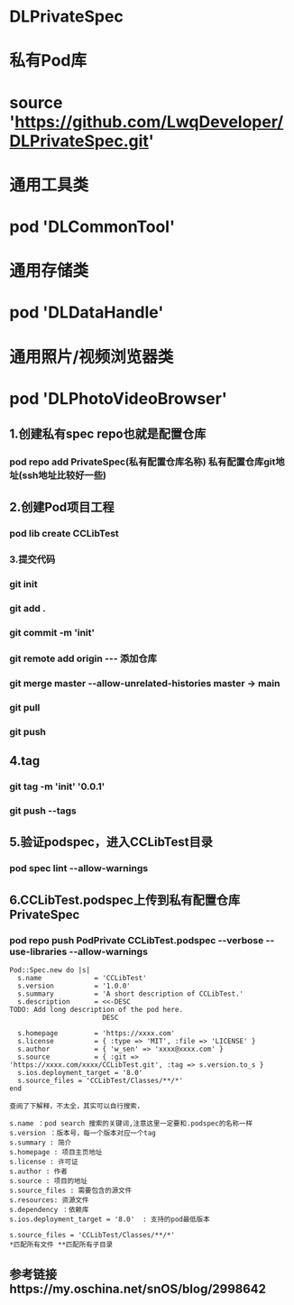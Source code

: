# DLPrivateSpec
# 私有Pod库
# source 'https://github.com/LwqDeveloper/DLPrivateSpec.git'
# 通用工具类
# pod 'DLCommonTool'  
# 通用存储类
# pod 'DLDataHandle'  
# 通用照片/视频浏览器类
# pod 'DLPhotoVideoBrowser'  



## 1.创建私有spec repo也就是配置仓库
### pod repo add PrivateSpec(私有配置仓库名称) 私有配置仓库git地址(ssh地址比较好一些)

## 2.创建Pod项目工程
### pod lib create CCLibTest

### 3.提交代码
### git init
### git add .
### git commit -m 'init'
### git remote add origin ---  添加仓库
### git merge master --allow-unrelated-histories    master -> main
### git pull 
### git push

## 4.tag
### git tag -m 'init' '0.0.1'
### git push --tags

## 5.验证podspec，进入CCLibTest目录
### pod spec lint --allow-warnings

## 6.CCLibTest.podspec上传到私有配置仓库PrivateSpec
### pod repo push PodPrivate CCLibTest.podspec --verbose --use-libraries --allow-warnings
  
  

    Pod::Spec.new do |s|
      s.name             = 'CCLibTest'
      s.version          = '1.0.0'
      s.summary          = 'A short description of CCLibTest.'
      s.description      = <<-DESC
    TODO: Add long description of the pod here.
                           DESC

      s.homepage         = 'https://xxxx.com'
      s.license          = { :type => 'MIT', :file => 'LICENSE' }
      s.author           = { 'w_sen' => 'xxxx@xxxx.com' }
      s.source           = { :git => 'https://xxxx.com/xxxx/CCLibTest.git', :tag => s.version.to_s }
      s.ios.deployment_target = '8.0'
      s.source_files = 'CCLibTest/Classes/**/*'
    end

    查阅了下解释，不太全，其实可以自行搜索，

    s.name ：pod search 搜索的关键词,注意这里一定要和.podspec的名称一样
    s.version ：版本号，每一个版本对应一个tag
    s.summary : 简介
    s.homepage : 项目主页地址
    s.license : 许可证
    s.author : 作者
    s.source : 项目的地址
    s.source_files : 需要包含的源文件
    s.resources: 资源文件
    s.dependency ：依赖库
    s.ios.deployment_target = '8.0'  : 支持的pod最低版本

    s.source_files = 'CCLibTest/Classes/**/*'
    *匹配所有文件 **匹配所有子目录
  
  

## 参考链接https://my.oschina.net/snOS/blog/2998642
